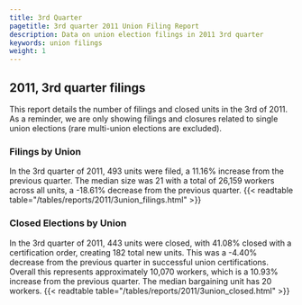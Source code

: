```yaml
---
title: 3rd Quarter 
pagetitle: 3rd quarter 2011 Union Filing Report
description: Data on union election filings in 2011 3rd quarter 
keywords: union filings
weight: 1
---
```


## 2011, 3rd quarter filings

This report details the number of filings and closed units in the 3rd of 2011. As a reminder, we are only showing filings and closures related to single union elections (rare multi-union elections are excluded).

### Filings by Union
In the 3rd quarter of 2011, 493 units were filed, a 11.16% increase from the previous quarter. The median size was 21 with a total of 26,159 workers across all units, a -18.61% decrease from the previous quarter.
{{< readtable table="/tables/reports/2011/3union_filings.html" >}}

### Closed Elections by Union
In the 3rd quarter of 2011, 443 units were closed, with 41.08% closed with a certification order, creating 182 total new units. This was a -4.40% decrease from the previous quarter in successful union certifications. Overall this represents approximately 10,070 workers, which is a 10.93% increase from the previous quarter. The median bargaining unit has 20 workers.
{{< readtable table="/tables/reports/2011/3union_closed.html" >}}

